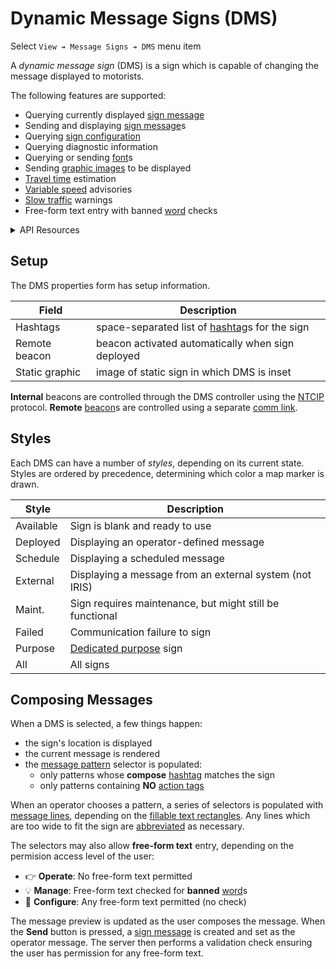 # Dynamic Message Signs (DMS)

Select `View ➔ Message Signs ➔ DMS` menu item

A _dynamic message sign_ (DMS) is a sign which is capable of changing the
message displayed to motorists.

The following features are supported:

* Querying currently displayed [sign message]
* Sending and displaying [sign message]s
* Querying [sign configuration]
* Querying diagnostic information
* Querying or sending [font]s
* Sending [graphic images] to be displayed
* [Travel time] estimation
* [Variable speed] advisories
* [Slow traffic] warnings
* Free-form text entry with banned [word] checks

<details>
<summary>API Resources</summary>

* `iris/dms_pub`
* `iris/api/dms`
* `iris/api/dms/{name}`

Attribute [permissions]:

| Access       | Minimal                                  | Full        |
|--------------|------------------------------------------|-------------|
| Read Only    | name, location, msg\_current, has_faults | sign\_config, sign\_detail, geo\_loc, msg\_sched, status, stuck\_pixels |
| 👉 Operate   |                                          | msg\_user   |
| 💡 Manage    | notes, hashtags                          | device\_req |
| 🔧 Configure | controller                               | pin         |

Checks of [free-form text] are also affected by the access level.

</details>

## Setup

The DMS properties form has setup information.

Field          | Description
---------------|------------------------------------------------
Hashtags       | space-separated list of [hashtag]s for the sign
Remote beacon  | beacon activated automatically when sign deployed
Static graphic | image of static sign in which DMS is inset

**Internal** beacons are controlled through the DMS controller using the [NTCIP]
protocol.  **Remote** [beacon]s are controlled using a separate [comm link].

## Styles

Each DMS can have a number of _styles_, depending on its current state.  Styles
are ordered by precedence, determining which color a map marker is drawn.

Style     | Description
----------|---------------------------------------
Available | Sign is blank and ready to use
Deployed  | Displaying an operator-defined message
Schedule  | Displaying a scheduled message
External  | Displaying a message from an external system (not IRIS)
Maint.    | Sign requires maintenance, but might still be functional
Failed    | Communication failure to sign
Purpose   | [Dedicated purpose] sign
All       | All signs

## Composing Messages

When a DMS is selected, a few things happen:
- the sign's location is displayed
- the current message is rendered
- the [message pattern] selector is populated:
  * only patterns whose **compose** [hashtag] matches the sign
  * only patterns containing **NO** [action tags]

When an operator chooses a pattern, a series of selectors is populated with
[message lines], depending on the [fillable text rectangles].  Any lines which
are too wide to fit the sign are [abbreviated] as necessary.

The selectors may also allow **free-form text** entry, depending on the
permision access level of the user:

* 👉 **Operate**: No free-form text permitted
* 💡 **Manage**: Free-form text checked for **banned** [word]s
* 🔧 **Configure**: Any free-form text permitted (no check)

The message preview is updated as the user composes the message.  When the
**Send** button is pressed, a [sign message] is created and set as the operator
message.  The server then performs a validation check ensuring the user has
permission for any free-form text.


[abbreviated]: words.html#abbreviation
[action tags]: action_plans.html#dms-action-tags
[beacon]: beacons.html
[comm link]: comm_links.html
[free-form text]: #composing-messages
[dedicated purpose]: hashtags.html#dedicated-purpose
[DMS actions]: action_plans.html#dms-actions
[fillable text rectangles]: message_patterns.html#fillable-text-rectangles
[font]: fonts.html
[graphic images]: graphics.html
[hashtag]: hashtags.html
[message lines]: message_patterns.html#message-lines
[message pattern]: message_patterns.html
[NTCIP]: protocols.html#ntcip
[permissions]: permissions.html
[sign configuration]: sign_configuration.html
[sign message]: sign_message.html
[Slow traffic]: slow_warning.html
[travel time]: travel_time.html
[variable speed]: vsa.html
[word]: words.html
